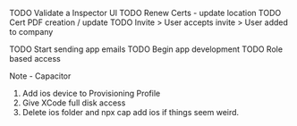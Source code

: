 TODO Validate a Inspector UI
TODO Renew Certs - update location
TODO Cert PDF creation / update
TODO Invite > User accepts invite > User added to company

TODO Start sending app emails
TODO Begin app development
TODO Role based access

Note - Capacitor
1.  Add ios device to Provisioning Profile
2.  Give XCode full disk access
3.  Delete ios folder and npx cap add ios if things seem weird.